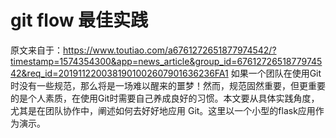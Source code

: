 # git flow 最佳实践
原文来自于：https://www.toutiao.com/a6761272651877974542/?timestamp=1574354300&app=news_article&group_id=6761272651877974542&req_id=2019112200381901002607901636236FA1
如果一个团队在使用Git时没有一些规范，那么将是一场难以醒来的噩梦！然而，规范固然重要，但更重要的是个人素质，在使用Git时需要自己养成良好的习惯。本文要从具体实践角度，尤其是在团队协作中，阐述如何去好好地应用 Git。这里以一个小型的flask应用作为演示。